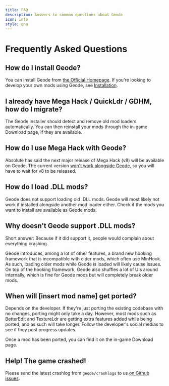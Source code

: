 ```yaml
---
title: FAQ
description: Answers to common questions about Geode
icon: info
style: qna
---
```


# Frequently Asked Questions

## How do I install Geode?

You can install Geode from [the Official Homepage](https://geode-sdk.org). If you're looking to develop your own mods using Geode, see [Installation](/installation.md).

## I already have Mega Hack / QuickLdr / GDHM, how do I migrate?

The Geode installer should detect and remove old mod loaders automatically. You can then reinstall your mods through the in-game Download page, if they are available.

## How do I use Mega Hack with Geode?

Absolute has said the next major release of Mega Hack (v8) will be available on Geode. The current version [won't work alongside Geode](#how-do-i-load-dll-mods), so you will have to wait for v8 to be released.

## How do I load .DLL mods?

Geode does not support loading old .DLL mods. Geode will most likely not work if installed alongside another mod loader either. Check if the mods you want to install are available as Geode mods.

## Why doesn't Geode support .DLL mods?

Short answer: Because if it did support it, people would complain about everything crashing.

Geode introduces, among a lot of other features, a brand new hooking framework that is incompatible with older mods, which often use MinHook. As such, loading older mods while Geode is loaded will likely cause issues. On top of the hooking framework, Geode also shuffles a lot of UIs around internally, which is fine for Geode mods but will completely break older mods.

## When will [insert mod name] get ported?

Depends on the developer. If they're just porting the existing codebase with no changes, porting might only take a day. However, most mods such as BetterEdit and TextureLdr are getting extra features added while being ported, and as such will take longer. Follow the developer's social medias to see if they post progress updates.

Once a mod has been ported, you can find it on the in-game Download page.

## Help! The game crashed!

Please send the latest crashlog from `geode/crashlogs` to us [on Github issues](https://github.com/geode-sdk/geode/issues/new/choose).
